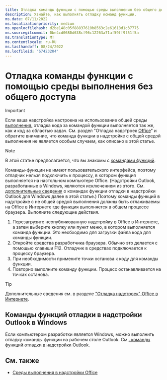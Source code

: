 ```yaml
---
title: Отладка команды функции с помощью среды выполнения без общего доступа
description: Узнайте, как выполнять отладку команд функции.
ms.date: 07/11/2022
ms.localizationpriority: medium
ms.openlocfilehash: d2be148c05f88837610b8563c2e61618d1c37775
ms.sourcegitcommit: 0be4cd0680d638cf96c12263a71af59ff9f51f5a
ms.translationtype: MT
ms.contentlocale: ru-RU
ms.lasthandoff: 08/24/2022
ms.locfileid: "67423204"
---
```

# <a name="debug-a-function-command-with-a-non-shared-runtime"></a>Отладка команды функции с помощью среды выполнения без общего доступа

> [!IMPORTANT]
> Если ваша надстройка настроена на использование общей среды [выполнения,](../develop/configure-your-add-in-to-use-a-shared-runtime.md) отладка кода за командой функции выполняется так же, как и код за областью задач. См. раздел "Отладка надстроек [Office](debug-add-ins-overview.md)" и обратите внимание, что команда функции в надстройке с  общей средой выполнения не является особым случаем, как описано в этой статье.[](runtimes.md#shared-runtime) 

> [!NOTE]
> В этой статье предполагается, что вы знакомы с [командами функций](../design/add-in-commands.md#types-of-add-in-commands).

Команды-функции не имеют пользовательского интерфейса, поэтому отладчик нельзя подключить к процессу, в котором функция выполняется на настольном компьютере Office. (Надстройки Outlook, разработанные в Windows, являются исключением из этого. См. [дополнительные сведения](#debug-function-commands-in-outlook-add-ins-on-windows) о командах функции отладки в надстройки Outlook для Windows далее в этой статье.) Поэтому команды функций в надстройке с не общей средой выполнения должны быть отлаживаемы на Office в Интернете где функция выполняется в общем процессе браузера. Выполните следующие действия.

1. Перезагрузите неопубликованную надстройку в Office в Интернете, а затем выберите кнопку или пункт меню, в котором выполняется команда функции. Это необходимо для загрузки файла кода для команды функции. 
1. Откройте средства разработчика браузера. Обычно это делается с помощью клавиши F12. Отладчик в средствах подключается к процессу браузера.
1. При необходимости примените точки останова к коду для команды функции.
1. Повторно выполните команду функции. Процесс останавливается на точках останова. 

> [!TIP]
> Дополнительные сведения см. в разделе ["Отладка надстроек" Office в Интернете](debug-add-ins-in-office-online.md).

## <a name="debug-function-commands-in-outlook-add-ins-on-windows"></a>Команды функций отладки в надстройки Outlook в Windows

Если компьютером разработки является Windows, можно выполнить отладку команды функции на рабочем столе Outlook. См [. команды функций отладки в надстройки Outlook](../outlook/debug-ui-less.md).

## <a name="see-also"></a>См. также

- [Среды выполнения в надстройки Office](runtimes.md)
